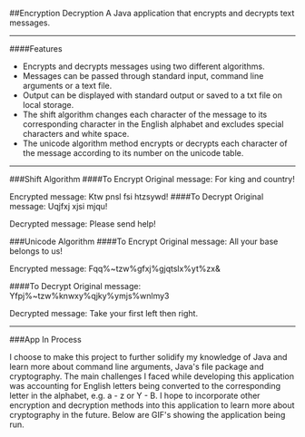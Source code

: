 ##Encryption Decryption
A Java application that encrypts and decrypts text messages.

-------------

####Features
* Encrypts and decrypts messages using two different algorithms.
* Messages can be passed through standard input, command line arguments or a text file.
* Output can be displayed with standard output or saved to a txt file on local storage.
* The shift algorithm changes each character of the message to its corresponding character in the English alphabet and excludes special characters and white space.
* The unicode algorithm method encrypts or decrypts each
  character of the message according to its number on the unicode table.
-------------
###Shift Algorithm
####To Encrypt
Original message: For king and country!

Encrypted message: Ktw pnsl fsi htzsywd!
####To Decrypt
Original message: Uqjfxj xjsi mjqu!

Decrypted message: Please send help!

###Unicode Algorithm
####To Encrypt
Original message:  All your base belongs to us!

Encrypted message: Fqq%~tzw%gfxj%gjqtslx%yt%zx&

####To Decrypt
Original message: Yfpj%~tzw%knwxy%qjky%ymjs%wnlmy3

Decrypted message: Take your first left then right.

-------------


###App In Process




I choose to make this project to further solidify my knowledge of Java and learn more about command line arguments, Java's file 
package and cryptography. The main challenges I faced while developing this application was accounting for English letters being converted to the corresponding letter in the 
alphabet, e.g. a - z or Y - B. I hope to incorporate other encryption and decryption methods into this application to learn more about cryptography in the future. Below are 
GIF's showing the application being run.